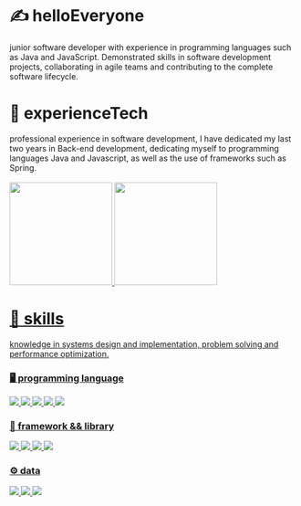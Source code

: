 # :writing_hand: helloEveryone

<div>
 junior software developer with experience in programming languages ​​such as Java and JavaScript. Demonstrated skills in software development projects, collaborating in agile teams and contributing to the complete software lifecycle. 
</div>

# :rocket: experienceTech
<div>
  professional experience in software development, I have dedicated my
last two years in Back-end development, dedicating myself to programming languages
Java and Javascript, as well as the use of frameworks such as Spring.
</div>
<br/>

<div>
<a href="https://github.com/EliasBRodrigues">
<img height="180em" src="https://github-readme-stats.vercel.app/api/top-langs/?username=EliasBRodrigues&layout=compact&langs_count=7&theme=radical"/>
  
<img height="180em" src="https://github-readme-stats.vercel.app/api?username=EliasBRodrigues&show_icons=true&theme=radical&include_all_commits=true&count_private=true"/>
</div>

# 📌 skills
knowledge in systems design and implementation, problem solving and performance optimization.

### 🖥️ programming language
<div>
 <img src="https://img.shields.io/badge/Java-CC342D?style=for-the-badge&logo=openjdk&logoColor=white" />
 <img src="https://img.shields.io/badge/Go-007ACC?style=for-the-badge&logo=go&logoColor=white" />
 <img src="https://img.shields.io/badge/JavaScript-F7DF1E?style=for-the-badge&logo=javascript&logoColor=black" />
 <img src="https://img.shields.io/badge/TypeScript-007ACC?style=for-the-badge&logo=typescript&logoColor=white" />
 <img src="https://img.shields.io/badge/Kotlin-663399?&style=for-the-badge&logo=kotlin&logoColor=white" />
</div>

### 🔗 framework && library
<div>
 <img src="https://img.shields.io/badge/Spring-6DB33F?style=for-the-badge&logo=spring&logoColor=white" /> 
 <img src="https://img.shields.io/badge/React-20232A?style=for-the-badge&logo=react&logoColor=61DAFB" />
 <img src="https://img.shields.io/badge/Tailwind_CSS-38B2AC?style=for-the-badge&logo=tailwind-css&logoColor=white" />
 <img src="https://img.shields.io/badge/rabbitmq-%23FF6600.svg?&style=for-the-badge&logo=rabbitmq&logoColor=white" />
</div>

### ⚙️ data
<div>
 <img src="https://img.shields.io/badge/MySQL-00000F?style=for-the-badge&logo=mysql&logoColor=white" />
 <img src="https://img.shields.io/badge/PostgreSQL-316192?style=for-the-badge&logo=postgresql&logoColor=white" />
 <img src="https://img.shields.io/badge/MongoDB-4EA94B?style=for-the-badge&logo=mongodb&logoColor=white" />
</div>
